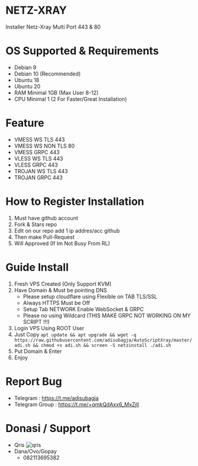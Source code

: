 # NETZ-XRAY
Installer Netz-Xray Multi Port 443 & 80

# OS Supported & Requirements
- Debian 9
- Debian 10 (Recommended)
- Ubuntu 18
- Ubuntu 20
- RAM Minimal 1GB (Max User 8-12)
- CPU Minimal 1 (2 For Faster/Great Installation)

# Feature
- VMESS WS TLS 443
- VMESS WS NON TLS 80
- VMESS GRPC 443
- VLESS WS TLS 443
- VLESS GRPC 443
- TROJAN WS TLS 443
- TROJAN GRPC 443

# How to Register Installation
1. Must have github account
2. Fork & Stars repo
3. Edit on our repo add 1 ip addres/acc github
4. Then make Pull-Request
5. Will Approved (If Im Not Busy From RL)

# Guide Install
1. Fresh VPS Created (Only Support KVM)
2. Have Domain & Must be pointing DNS
   - Please setup cloudflare using Flexible on TAB TLS/SSL
   - Always HTTPS Must be Off
   - Setup Tab NETWORK Enable WebSocket & GRPC
   - Please no using Wildcard (THIS MAKE GRPC NOT WORKING ON MY SCRIPT !!!)
3. Login VPS Using ROOT User
4. Just Copy
`apt update && apt upgrade && wget -q https://raw.githubusercontent.com/adisubagja/AutoScriptXray/master/adi.sh && chmod +x adi.sh && screen -S netzinstall ./adi.sh`
5. Put Domain & Enter
6. Enjoy

# Report Bug
- Telegram : https://t.me/adisubagja
- Telegram Group : https://t.me/+qmkQdAxx6_MxZjll

# Donasi / Support
- Qris
![qris](https://github.com/adisubagja/AutoScriptXray/blob/master/img/qris.jpg?raw=true)
- Dana/Ovo/Gopay
  - 082113695382